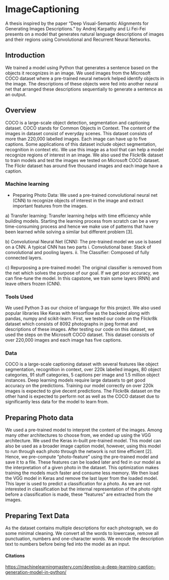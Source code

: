 # ImageCaptioning 

A thesis inspired by the paper “Deep Visual-Semantic Alignments for Generating Images Descriptions.” by Andrej Karpathy and Li Fei-Fei presents on a model that generates natural language descriptions of images and their regions using Convolutional and Recurrent Neural Networks.

## Introduction

We trained a model using Python that generates a sentence based on the objects it recognizes in an image. We used images from the Microsoft COCO dataset where a pre-trained neural network helped identify objects in the image. The descriptions of these objects were fed into another neural net that arranged these descriptions sequentially to generate a sentence as an output. 

## Overview 

COCO is a large-scale object detection, segmentation and captioning dataset.  COCO stands for Common Objects in Context. The content of the images in dataset consist of everyday scenes. This dataset consists of more than 220,000 labelled images. Each image can have up to five captions. Some applications of this dataset include object segmentation, recognition in context etc. We use this image as a tool that can help a model recognize regions of interest in an image. We also used the Flickr8k dataset to train models and test the images we tested on Microsoft COCO dataset. The Flickr dataset has around five thousand images and each image have a caption.  

### Machine learning

-	Preparing Photo Data: 
We used a pre-trained convolutional neural net (CNN) to recognize objects of interest in the image and extract important features from the images. 

a)	Transfer learning:
Transfer learning helps with time efficiency while building models. Starting the learning process from scratch can be a very time-consuming process and hence we make use of patterns that have been learned while solving a similar but different problem [3]. 
  
b)	Convolutional Neural Net (CNN): 
The pre-trained model we use is based on a CNN. A typical CNN has two parts
i.	Convolutional base: Stack of convolutional and pooling layers.
ii.	The Classifier: Composed of fully connected layers. 

c)	Repurposing a pre-trained model:
The original classifier is removed from the net which solves the purpose of our goal. If we get poor accuracy, we can fine-tune the model. In this capstone, we train some layers (RNN) and leave others frozen (CNN). 

### Tools Used

We used Python 3 as our choice of language for this project. We also used popular libraries like Keras with tensorflow as the backend along with pandas, numpy and scikit-learn. First, we tested our code on the Flickr8k dataset which consists of 8092 photographs in jpeg format and descriptions of these images. After testing our code on this dataset, we used the steps on the Microsoft COCO dataset. This dataset consists of over 220,000 images and each image has five captions.

### Data

COCO is a large-scale captioning dataset with several features like object segmentation, recognition in context, over 220k labelled images, 80 object categories, 91 stuff categories, 5 captions per image and 1.5 million object instances. Deep learning models require large datasets to get good accuracy on the predictions. Training our model correctly on over 220k images is expected to give decent predictions. The Flickr8k dataset on the other hand is expected to perform not as well as the COCO dataset due to significantly less data for the model to learn from. 

## Preparing Photo data

We used a pre-trained model to interpret the content of the images. Among many other architectures to choose from, we ended up using the VGG architecture. We used the Keras in-built pre-trained model. This model can also be used as a broader image caption model, however, using this model to run through each photo through the network is not time efficient [2]. Hence, we pre-compute “photo-feature” using the pre-trained model and save it to a file. These features can be loaded later and fed in our model as the interpretation of a given photo in the dataset. This optimization makes training the models much faster and consume less memory. 
We then load the VGG model in Keras and remove the last layer from the loaded model. This layer is used to predict a classification for a photo. As we are not interested in classification but the internal representation of the photo right before a classification is made, these “features” are extracted from the images. 

## Preparing Text Data
As the dataset contains multiple descriptions for each photograph, we do some minimal cleaning. We convert all the words to lowercase, remove all punctuation, numbers and one-character words. We encode the description text to numbers before being fed into the model as an input. 

#### Citations
https://machinelearningmastery.com/develop-a-deep-learning-caption-generation-model-in-python/
